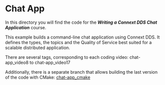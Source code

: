 # Chat App

In this directory you will find the code for the **_Writing a Connext DDS Chat Application_** course. 

This example builds a command-line chat application using Connext DDS. It defines the types, the 
topics and the Quality of Service best suited for a scalable distributed application.

There are several tags, corresponding to each coding video: 
chat-app_video8 to chat-app_video17

Additionally, there is a separate branch that allows building the last version of the code with 
CMake: [chat-app_cmake](https://github.com/rticommunity/rtiacademy/tree/chat-app_cmake)

